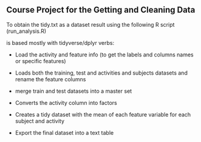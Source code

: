 ## Course Project for the Getting and Cleaning Data 

To obtain the tidy.txt as a dataset result using the following R script (run_analysis.R)

is based mostly with tidyverse/dplyr verbs:


- Load the activity and feature info (to get the labels and columns names or specific features)

- Loads both the training, test and activities and subjects datasets and rename the feature columns

- merge train and test datasets into a master set

- Converts the activity column into factors

- Creates a tidy dataset with the mean  of each feature variable for each subject and activity

- Export the final dataset into a text table
